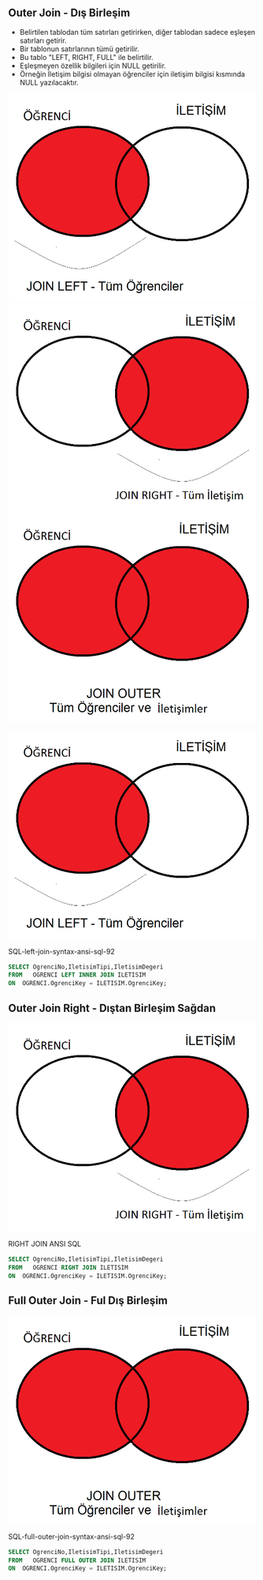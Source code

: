 ## Outer Join  - Dış Birleşim

- Belirtilen tablodan tüm satırları getirirken, diğer tablodan sadece eşleşen satırları getirir.
- Bir tablonun satırlarının tümü getirilir.
- Bu tablo "LEFT, RIGHT, FULL" ile belirtilir.
- Eşleşmeyen özellik bilgileri için NULL getirilir.
- Örneğin İletişim bilgisi olmayan öğrenciler için iletişim bilgisi kısmında NULL yazılacaktır.


![JoinLeftOrnek1](images/JoinLeftOrnek1.png)
![JoinRightOrnek1](images/JoinRightOrnek1.png)
![JoinOuterOrnek1](images/JoinOuterOrnek1.png)


![JoinLeftOrnek1](images/JoinLeftOrnek1.png)

SQL-left-join-syntax-ansi-sql-92

``` sql
SELECT OgrenciNo,IletisimTipi,IletisimDegeri
FROM   OGRENCI LEFT INNER JOIN ILETISIM
ON  OGRENCI.OgrenciKey = ILETISIM.OgrenciKey;
```

## Outer Join Right  - Dıştan Birleşim Sağdan

![JoinLeftOrnek1](images/JoinRightOrnek1.png)

RIGHT JOIN ANSI SQL

``` sql
SELECT OgrenciNo,IletisimTipi,IletisimDegeri
FROM   OGRENCI RIGHT JOIN ILETISIM
ON  OGRENCI.OgrenciKey = ILETISIM.OgrenciKey;
```


## Full Outer Join  - Ful Dış Birleşim


![JoinLeftOrnek1](images/JoinOuterOrnek1.png)

SQL-full-outer-join-syntax-ansi-sql-92

``` sql
SELECT OgrenciNo,IletisimTipi,IletisimDegeri
FROM   OGRENCI FULL OUTER JOIN ILETISIM
ON  OGRENCI.OgrenciKey = ILETISIM.OgrenciKey;
```


